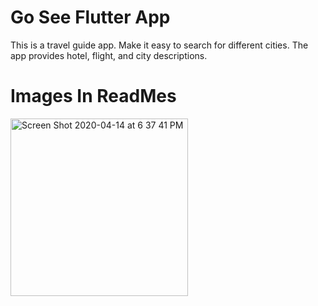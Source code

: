 # Go See Flutter App

This is a travel guide app. 
Make it easy to search for different cities. 
The app provides hotel, flight, and city descriptions. 


# Images In ReadMes
<img width="284" alt="Screen Shot 2020-04-14 at 6 37 41 PM" src="https://user-images.githubusercontent.com/33560697/79289836-46ae5d00-7e7f-11ea-844b-d47b2dec9609.png">

